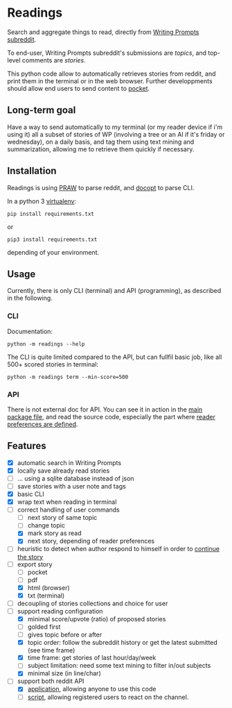 # Readings
Search and aggregate things to read, directly from [Writing Prompts subreddit](https://www.reddit.com/r/WritingPrompts).

To end-user, Writing Prompts subreddit's submissions are *topics*, and top-level comments are *stories*.

This python code allow to automatically retrieves stories from reddit, and print them in the terminal or in the web browser.
Further developpments should allow end users to send content to [pocket](https://getpocket.com/).


## Long-term goal
Have a way to send automatically to my terminal (or my reader device if i'm using it) all a subset of stories of WP
(involving a tree or an AI if it's friday or wednesday), on a daily basis, and tag them using text mining and summarization,
allowing me to retrieve them quickly if necessary.



## Installation
Readings is using [PRAW](http://praw.readthedocs.io/) to parse reddit, and [docopt](https://docopt.org) to parse CLI.

In a python 3 [virtualenv](https://virtualenv.pypa.io/en/stable/):

    pip install requirements.txt

or

    pip3 install requirements.txt

depending of your environment.




## Usage
Currently, there is only CLI (terminal) and API (programming), as described in the following.

### CLI
Documentation:

    python -m readings --help

The CLI is quite limited compared to the API, but can fullfil basic job, like all 500+ scored stories in terminal:

    python -m readings term --min-score=500


### API
There is not external doc for API. You can see it in action in the [main package file](readings/__main__.py),
and read the source code, especially the part where [reader preferences are defined](readings/wrappers.py).




## Features

- [X] automatic search in Writing Prompts
- [X] locally save already read stories
- [ ] … using a sqlite database instead of json
- [ ] save stories with a user note and tags
- [X] basic CLI
- [X] wrap text when reading in terminal
- [ ] correct handling of user commands
    - [ ] next story of same topic
    - [ ] change topic
    - [X] mark story as read
    - [X] next story, depending of reader preferences
- [ ] heuristic to detect when author respond to himself in order to [continue the story](https://www.reddit.com/r/WritingPrompts/comments/5zrfwi/wp_joe_had_a_boring_family_a_pointless_job_a/df0qnbp/)
- [ ] export story
    - [ ] pocket
    - [ ] pdf
    - [X] html (browser)
    - [X] txt (terminal)
- [ ] decoupling of stories collections and choice for user
- [ ] support reading configuration
    - [X] minimal score/upvote (ratio) of proposed stories
    - [ ] golded first
    - [ ] gives topic before or after
    - [X] topic order: follow the subreddit history or get the latest submitted (see time frame)
    - [X] time frame: get stories of last hour/day/week
    - [ ] subject limitation: need some text mining to filter in/out subjects
    - [X] minimal size (in line/char)
- [ ] support both reddit API
    - [X] [application](http://praw.readthedocs.io/en/latest/getting_started/authentication.html#installed-application), allowing anyone to use this code
    - [ ] [script](http://praw.readthedocs.io/en/latest/getting_started/authentication.html#script-application), allowing registered users to react on the channel.
